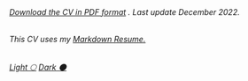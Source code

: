 <br>

###### [Download the CV in PDF format](resume.pdf) . Last update December 2022.

###### This CV uses my [Markdown Resume.](https://github.com/iamgauravkushwaha/iamgauravkushwaha.github.io/blob/main/README.md)

###### [Light 🌕](./) [Dark 🌑](dark.html)